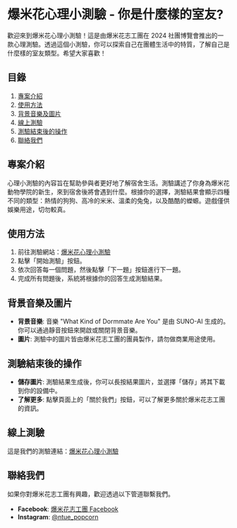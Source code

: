 ﻿# 爆米花心理小測驗 - 你是什麼樣的室友?

歡迎來到爆米花心理小測驗！這是由爆米花志工團在 2024 社團博覽會推出的一款心理測驗。透過這個小測驗，你可以探索自己在團體生活中的特質，了解自己是什麼樣的室友類型。希望大家喜歡！

## 目錄

1. [專案介紹](#專案介紹)
2. [使用方法](#使用方法)
3. [背景音樂及圖片](#背景音樂及圖片)
4. [線上測驗](#線上測驗)
5. [測驗結束後的操作](#測驗結束後的操作)
6. [聯絡我們](#聯絡我們)

## 專案介紹

心理小測驗的內容旨在幫助參與者更好地了解宿舍生活。測驗講述了你身為爆米花動物學院的新生，來到宿舍後將會遇到什麼。根據你的選擇，測驗結果會顯示四種不同的類型：熱情的狗狗、高冷的米米、溫柔的兔兔，以及酷酷的蠑螈。遊戲僅供娛樂用途，切勿較真。

## 使用方法

1. 前往測驗網站：[爆米花心理小測驗](https://yifyu1122.github.io/popcornTest/)
2. 點擊「開始測驗」按鈕。
3. 依次回答每一個問題，然後點擊「下一題」按鈕進行下一題。
4. 完成所有問題後，系統將根據你的回答生成測驗結果。

## 背景音樂及圖片

- **背景音樂**: 音樂 "What Kind of Dormmate Are You" 是由 SUNO-AI 生成的。你可以通過靜音按鈕來開啟或關閉背景音樂。  
- **圖片**: 測驗中的圖片皆由爆米花志工團的團員製作，請勿做商業用途使用。

## 測驗結束後的操作

- **儲存圖片**: 測驗結果生成後，你可以長按結果圖片，並選擇「儲存」將其下載到你的設備中。
- **了解更多**: 點擊頁面上的「關於我們」按鈕，可以了解更多關於爆米花志工團的資訊。

## 線上測驗

這是我們的測驗連結：[爆米花心理小測驗](https://yifyu1122.github.io/popcornTest/)

## 聯絡我們

如果你對爆米花志工團有興趣，歡迎透過以下管道聯繫我們。

- **Facebook**: [爆米花志工團 Facebook](https://www.facebook.com/profile.php?id=100064343486453&mibextid=ZbWKwL)
- **Instagram**: [@ntue_popcorn](https://www.instagram.com/ntue_popcorn)